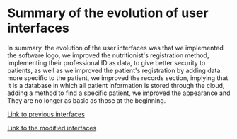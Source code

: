 # Summary of the evolution of user interfaces
In summary, the evolution of the user interfaces was that we implemented the software logo, we improved the nutritionist's registration method, implementing their professional ID as data, to give better security to patients, as well as we improved the patient's registration by adding data. more specific to the patient, we improved the records section, implying that it is a database in which all patient information is stored through the cloud, adding a method to find a specific patient, we improved the appearance and They are no longer as basic as those at the beginning.

[Link to previous interfaces](https://www.figma.com/file/QY6fKTuIe3zkNtnyJx6EMp/NutriNUBEv2.0?type=design&node-id=0%3A1&mode=design&t=bdiLwIzyHIGFva3S-1)

[Link to the modified interfaces](https://www.figma.com/file/pRXoSTc9hG31a4m9xqo8YU/Untitled?type=design&node-id=0%3A1&mode=design&t=GQ1itR7mS0zam6Ps-1)
